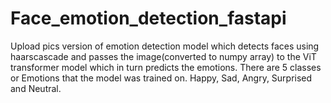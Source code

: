 # Face_emotion_detection_fastapi
Upload pics version of emotion detection model which detects faces using haarscascade and passes the image(converted to numpy array) to the ViT transformer model which in turn predicts the emotions. There are 5 classes or Emotions that the model was trained on. Happy, Sad, Angry, Surprised and Neutral.
